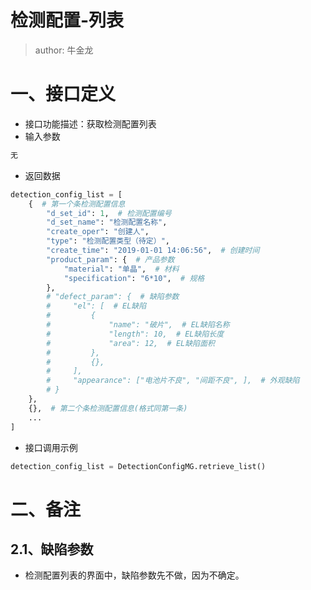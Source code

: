 # 检测配置-列表

> author: 牛金龙





# 一、接口定义

- 接口功能描述：获取检测配置列表
- 输入参数

```python
无
```

- 返回数据

```python
detection_config_list = [
    {  # 第一个条检测配置信息
        "d_set_id": 1,  # 检测配置编号
        "d_set_name": "检测配置名称",
        "create_oper": "创建人",
        "type": "检测配置类型（待定）",
        "create_time": "2019-01-01 14:06:56",  # 创建时间
        "product_param": {  # 产品参数
            "material": "单晶",  # 材料
            "specification": "6*10",  # 规格
        },
        # "defect_param": {  # 缺陷参数
        #     "el": [  # EL缺陷
        #         {
        #             "name": "破片",  # EL缺陷名称
        #             "length": 10,  # EL缺陷长度
        #             "area": 12,  # EL缺陷面积
        #         },
        #         {},
        #     ],
        #     "appearance": ["电池片不良", "间距不良", ],  # 外观缺陷
        # }
    },
    {},  # 第二个条检测配置信息(格式同第一条)
    ...
]
```

- 接口调用示例

```python
detection_config_list = DetectionConfigMG.retrieve_list()
```





# 二、备注

## 2.1、缺陷参数

- 检测配置列表的界面中，缺陷参数先不做，因为不确定。